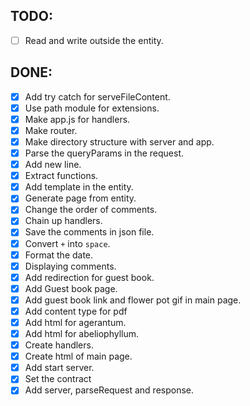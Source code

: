 
## TODO:

- [ ] Read and write outside the entity.

## DONE:

- [x] Add try catch for serveFileContent.
- [x] Use path module for extensions.
- [x] Make app.js for handlers.
- [x] Make router.
- [x] Make directory structure with server and app.
- [x] Parse the queryParams in the request.
- [x] Add new line.
- [x] Extract functions.
- [x] Add template in the entity.
- [x] Generate page from entity.
- [x] Change the order of comments.
- [x] Chain up handlers.
- [x] Save the comments in json file.
- [x] Convert `+` into `space`.
- [x] Format the date.
- [X] Displaying comments. 
- [x] Add redirection for guest book.
- [x] Add Guest book page.
- [x] Add guest book link and flower pot gif in main page.
- [x] Add content type for pdf
- [x] Add html for agerantum.
- [x] Add html for abeliophyllum.
- [x] Create handlers. 
- [x] Create html of main page. 
- [x] Add start server. 
- [x]  Set the contract
- [x]  Add server, parseRequest and response.